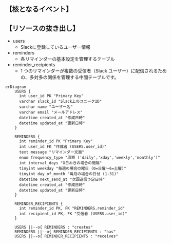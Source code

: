 ## 【核となるイベント】


## 【リソースの抜き出し】

- users
  - Slackに登録しているユーザー情報
- reminders
  - 各リマインダーの基本設定を管理するテーブル
- reminder_recipients
  - 1 つのリマインダーが複数の受信者（Slack ユーザー）に配信されるための、多対多の関係を管理する中間テーブルです。

```mermaid
erDiagram
    USERS {
      int user_id PK "Primary Key"
      varchar slack_id "Slack上のユニークID"
      varchar name "ユーザー名"
      varchar email "メールアドレス"
      datetime created_at "作成日時"
      datetime updated_at "更新日時"
    }
    
    REMINDERS {
      int reminder_id PK "Primary Key"
      int user_id FK "作成者 (USERS.user_id)"
      text message "リマインダー文面"
      enum frequency_type "周期 ('daily','xday','weekly','monthly')"
      int interval_days "X日おきの場合の間隔"
      tinyint weekday "毎週の場合の曜日 (0=日曜～6=土曜)"
      tinyint day_of_month "毎月の場合の日付 (1-31)"
      datetime next_send_at "次回送信予定日時"
      datetime created_at "作成日時"
      datetime updated_at "更新日時"
    }
    
    REMINDER_RECIPIENTS {
      int reminder_id PK, FK "REMINDERS.reminder_id"
      int recipient_id PK, FK "受信者 (USERS.user_id)"
    }
    
    USERS ||--o{ REMINDERS : "creates"
    REMINDERS ||--o{ REMINDER_RECIPIENTS : "has"
    USERS ||--o{ REMINDER_RECIPIENTS : "receives"
```
